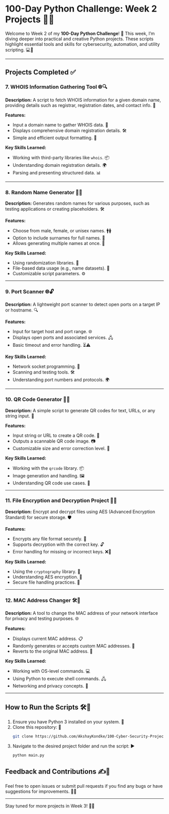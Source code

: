 # 100-Day Python Challenge: Week 2 Projects 🚀🐍

Welcome to Week 2 of my **100-Day Python Challenge**! 🎯 This week, I’m diving deeper into practical and creative Python projects. These scripts highlight essential tools and skills for cybersecurity, automation, and utility scripting. 💻🔐

---

## Projects Completed ✅

### 7. WHOIS Information Gathering Tool 🌐🔍

**Description:**
A script to fetch WHOIS information for a given domain name, providing details such as registrar, registration dates, and contact info. 🔗

**Features:**

- Input a domain name to gather WHOIS data. 📝
- Displays comprehensive domain registration details. 🛠️
- Simple and efficient output formatting. 📜

**Key Skills Learned:**

- Working with third-party libraries like `whois`. 📦
- Understanding domain registration details. 🌍
- Parsing and presenting structured data. 📊

---

### 8. Random Name Generator 🎲📛

**Description:**
Generates random names for various purposes, such as testing applications or creating placeholders. 🛠️

**Features:**

- Choose from male, female, or unisex names. 🚹🚺
- Option to include surnames for full names. 📝
- Allows generating multiple names at once. 🔄

**Key Skills Learned:**

- Using randomization libraries. 🎲
- File-based data usage (e.g., name datasets). 📂
- Customizable script parameters. ⚙️

---

### 9. Port Scanner 🌐🔓

**Description:**
A lightweight port scanner to detect open ports on a target IP or hostname. 🔍

**Features:**

- Input for target host and port range. 🌐
- Displays open ports and associated services. 🖧
- Basic timeout and error handling. ⏳⚠️

**Key Skills Learned:**

- Network socket programming. 📡
- Scanning and testing tools. 🛠️
- Understanding port numbers and protocols. 🌍

---

### 10. QR Code Generator 📱🔗

**Description:**
A simple script to generate QR codes for text, URLs, or any string input. 📜

**Features:**

- Input string or URL to create a QR code. 📝
- Outputs a scannable QR code image. 📷
- Customizable size and error correction level. 🎨

**Key Skills Learned:**

- Working with the `qrcode` library. 📦
- Image generation and handling. 🖼️
- Understanding QR code use cases. 📱

---

### 11. File Encryption and Decryption Project 🔐📂

**Description:**
Encrypt and decrypt files using AES (Advanced Encryption Standard) for secure storage. 🛡️

**Features:**

- Encrypts any file format securely. 📄
- Supports decryption with the correct key. 🔓
- Error handling for missing or incorrect keys. ❌🔑

**Key Skills Learned:**

- Using the `cryptography` library. 🔏
- Understanding AES encryption. 🧠
- Secure file handling practices. 📂

---

### 12. MAC Address Changer 🛠️🔧

**Description:**
A tool to change the MAC address of your network interface for privacy and testing purposes. 🌐

**Features:**

- Displays current MAC address. 📋
- Randomly generates or accepts custom MAC addresses. 🎲
- Reverts to the original MAC address. 🔄

**Key Skills Learned:**

- Working with OS-level commands. 💻
- Using Python to execute shell commands. 🖧
- Networking and privacy concepts. 🔐

---

## How to Run the Scripts 🛠️📜

1. Ensure you have Python 3 installed on your system. 🐍
2. Clone this repository: 🔗
   ```bash
   git clone https://github.com/AkshayKondke/100-Cyber-Security-Projects.git
   ```
3. Navigate to the desired project folder and run the script: ▶️
   ```bash
   python main.py
   ```

## Feedback and Contributions ✍️💬

Feel free to open issues or submit pull requests if you find any bugs or have suggestions for improvements. 🐛💡

---

Stay tuned for more projects in Week 3! 🚀🔥

